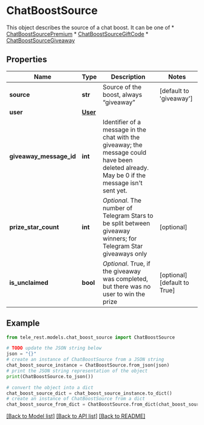 # ChatBoostSource

This object describes the source of a chat boost. It can be one of  * [ChatBoostSourcePremium](https://core.telegram.org/bots/api/#chatboostsourcepremium) * [ChatBoostSourceGiftCode](https://core.telegram.org/bots/api/#chatboostsourcegiftcode) * [ChatBoostSourceGiveaway](https://core.telegram.org/bots/api/#chatboostsourcegiveaway)

## Properties

Name | Type | Description | Notes
------------ | ------------- | ------------- | -------------
**source** | **str** | Source of the boost, always “giveaway” | [default to 'giveaway']
**user** | [**User**](User.md) |  | 
**giveaway_message_id** | **int** | Identifier of a message in the chat with the giveaway; the message could have been deleted already. May be 0 if the message isn&#39;t sent yet. | 
**prize_star_count** | **int** | *Optional*. The number of Telegram Stars to be split between giveaway winners; for Telegram Star giveaways only | [optional] 
**is_unclaimed** | **bool** | *Optional*. True, if the giveaway was completed, but there was no user to win the prize | [optional] [default to True]

## Example

```python
from tele_rest.models.chat_boost_source import ChatBoostSource

# TODO update the JSON string below
json = "{}"
# create an instance of ChatBoostSource from a JSON string
chat_boost_source_instance = ChatBoostSource.from_json(json)
# print the JSON string representation of the object
print(ChatBoostSource.to_json())

# convert the object into a dict
chat_boost_source_dict = chat_boost_source_instance.to_dict()
# create an instance of ChatBoostSource from a dict
chat_boost_source_from_dict = ChatBoostSource.from_dict(chat_boost_source_dict)
```
[[Back to Model list]](../README.md#documentation-for-models) [[Back to API list]](../README.md#documentation-for-api-endpoints) [[Back to README]](../README.md)


